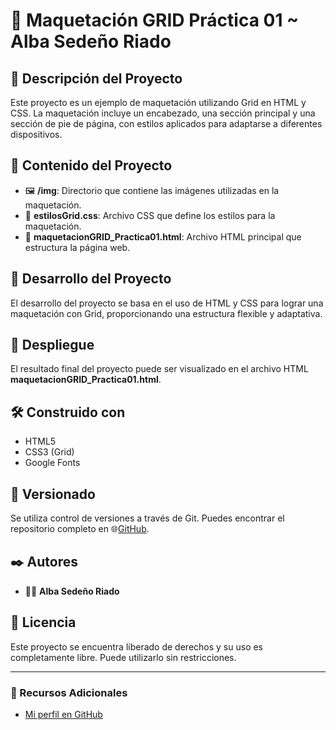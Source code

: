 # 📐 Maquetación GRID Práctica 01 ~ Alba Sedeño Riado

## 📝 Descripción del Proyecto

Este proyecto es un ejemplo de maquetación utilizando Grid en HTML y CSS. La maquetación incluye un encabezado, una sección principal y una sección de pie de página, con estilos aplicados para adaptarse a diferentes dispositivos.

## 📁 Contenido del Proyecto

- 🖼️ **/img**: Directorio que contiene las imágenes utilizadas en la maquetación.
- 🎨 **estilosGrid.css**: Archivo CSS que define los estilos para la maquetación.
- 📄 **maquetacionGRID_Practica01.html**: Archivo HTML principal que estructura la página web.

## 🚀 Desarrollo del Proyecto

El desarrollo del proyecto se basa en el uso de HTML y CSS para lograr una maquetación con Grid, proporcionando una estructura flexible y adaptativa.

## 🔗 Despliegue

El resultado final del proyecto puede ser visualizado en el archivo HTML __maquetacionGRID_Practica01.html__.

## 🛠️ Construido con

- HTML5
- CSS3 (Grid)
- Google Fonts

## 📅 Versionado

Se utiliza control de versiones a través de Git. Puedes encontrar el repositorio completo en 🌐[GitHub](https://github.com/Albaseri).

## ✒️ Autores

- 👩‍💻 **Alba Sedeño Riado**

## 📄 Licencia

Este proyecto se encuentra liberado de derechos y su uso es completamente libre. Puede utilizarlo sin restricciones.

---

### 🔗 Recursos Adicionales

- [Mi perfil en GitHub](https://github.com/Albaseri)
